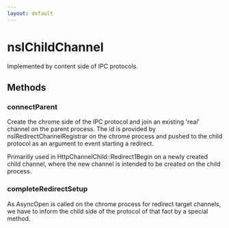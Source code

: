 ```yaml
---
layout: default
---
```


# nsIChildChannel #

Implemented by content side of IPC protocols.


## Methods ##

### connectParent ###

Create the chrome side of the IPC protocol and join an existing 'real'
channel on the parent process.  The id is provided by
nsIRedirectChannelRegistrar on the chrome process and pushed to the child
protocol as an argument to event starting a redirect.

Primarilly used in HttpChannelChild::Redirect1Begin on a newly created
child channel, where the new channel is intended to be created on the
child process.


### completeRedirectSetup ###

As AsyncOpen is called on the chrome process for redirect target channels,
we have to inform the child side of the protocol of that fact by a special
method.

